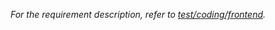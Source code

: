 *For the requirement description, refer to [test/coding/frontend](https://wiredcraft.gitbook.io/recruitment-test/coding/frontend).*
